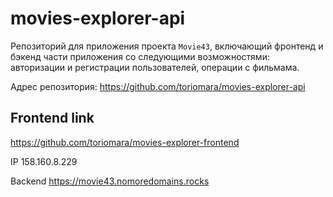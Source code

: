# movies-explorer-api

Репозиторий для приложения проекта `Movie43`, включающий фронтенд и бэкенд части приложения со следующими возможностями: авторизации и регистрации пользователей, операции с фильмама.

Адрес репозитория: https://github.com/toriomara/movies-explorer-api

## Frontend link
https://github.com/toriomara/movies-explorer-frontend

IP 158.160.8.229

Backend https://movie43.nomoredomains.rocks
